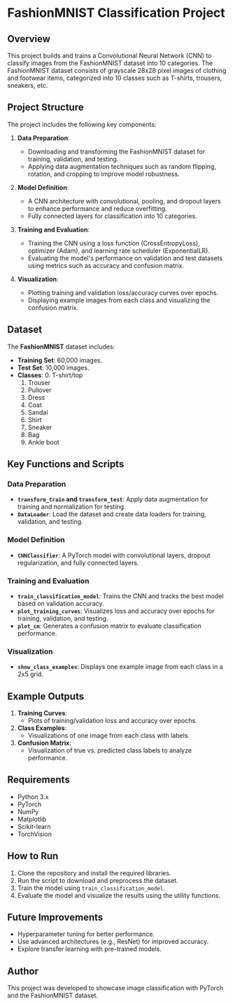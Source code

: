 # FashionMNIST Classification Project

## Overview
This project builds and trains a Convolutional Neural Network (CNN) to classify images from the FashionMNIST dataset into 10 categories. The FashionMNIST dataset consists of grayscale 28x28 pixel images of clothing and footwear items, categorized into 10 classes such as T-shirts, trousers, sneakers, etc.

## Project Structure
The project includes the following key components:
1. **Data Preparation**:
   - Downloading and transforming the FashionMNIST dataset for training, validation, and testing.
   - Applying data augmentation techniques such as random flipping, rotation, and cropping to improve model robustness.

2. **Model Definition**:
   - A CNN architecture with convolutional, pooling, and dropout layers to enhance performance and reduce overfitting.
   - Fully connected layers for classification into 10 categories.

3. **Training and Evaluation**:
   - Training the CNN using a loss function (CrossEntropyLoss), optimizer (Adam), and learning rate scheduler (ExponentialLR).
   - Evaluating the model's performance on validation and test datasets using metrics such as accuracy and confusion matrix.

4. **Visualization**:
   - Plotting training and validation loss/accuracy curves over epochs.
   - Displaying example images from each class and visualizing the confusion matrix.

## Dataset
The **FashionMNIST** dataset includes:
- **Training Set**: 60,000 images.
- **Test Set**: 10,000 images.
- **Classes**:
  0. T-shirt/top  
  1. Trouser  
  2. Pullover  
  3. Dress  
  4. Coat  
  5. Sandal  
  6. Shirt  
  7. Sneaker  
  8. Bag  
  9. Ankle boot  

## Key Functions and Scripts
### Data Preparation
- **`transform_train` and `transform_test`**:
  Apply data augmentation for training and normalization for testing.
- **`DataLoader`**:
  Load the dataset and create data loaders for training, validation, and testing.

### Model Definition
- **`CNNClassifier`**:
  A PyTorch model with convolutional layers, dropout regularization, and fully connected layers.

### Training and Evaluation
- **`train_classification_model`**:
  Trains the CNN and tracks the best model based on validation accuracy.
- **`plot_training_curves`**:
  Visualizes loss and accuracy over epochs for training, validation, and testing.
- **`plot_cm`**:
  Generates a confusion matrix to evaluate classification performance.

### Visualization
- **`show_class_examples`**:
  Displays one example image from each class in a 2x5 grid.

## Example Outputs
1. **Training Curves**:
   - Plots of training/validation loss and accuracy over epochs.
2. **Class Examples**:
   - Visualizations of one image from each class with labels.
3. **Confusion Matrix**:
   - Visualization of true vs. predicted class labels to analyze performance.

## Requirements
- Python 3.x
- PyTorch
- NumPy
- Matplotlib
- Scikit-learn
- TorchVision

## How to Run
1. Clone the repository and install the required libraries.
2. Run the script to download and preprocess the dataset.
3. Train the model using `train_classification_model`.
4. Evaluate the model and visualize the results using the utility functions.

## Future Improvements
- Hyperparameter tuning for better performance.
- Use advanced architectures (e.g., ResNet) for improved accuracy.
- Explore transfer learning with pre-trained models.

## Author
This project was developed to showcase image classification with PyTorch and the FashionMNIST dataset.
